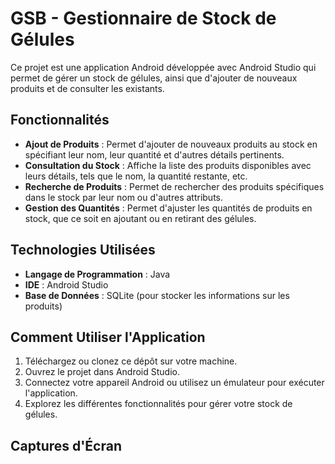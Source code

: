 # GSB - Gestionnaire de Stock de Gélules

Ce projet est une application Android développée avec Android Studio qui permet de gérer un stock de gélules, ainsi que d'ajouter de nouveaux produits et de consulter les existants.

## Fonctionnalités

- **Ajout de Produits** : Permet d'ajouter de nouveaux produits au stock en spécifiant leur nom, leur quantité et d'autres détails pertinents.
- **Consultation du Stock** : Affiche la liste des produits disponibles avec leurs détails, tels que le nom, la quantité restante, etc.
- **Recherche de Produits** : Permet de rechercher des produits spécifiques dans le stock par leur nom ou d'autres attributs.
- **Gestion des Quantités** : Permet d'ajuster les quantités de produits en stock, que ce soit en ajoutant ou en retirant des gélules.

## Technologies Utilisées

- **Langage de Programmation** : Java
- **IDE** : Android Studio
- **Base de Données** : SQLite (pour stocker les informations sur les produits)

## Comment Utiliser l'Application

1. Téléchargez ou clonez ce dépôt sur votre machine.
2. Ouvrez le projet dans Android Studio.
3. Connectez votre appareil Android ou utilisez un émulateur pour exécuter l'application.
4. Explorez les différentes fonctionnalités pour gérer votre stock de gélules.

## Captures d'Écran
